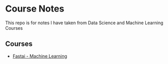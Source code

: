 # Course Notes

This repo is for notes I have taken from Data Science and Machine Learning Courses

## Courses
* [Fastai - Machine Learning](courses/fastai_ml/fastai_ml_home.md)
